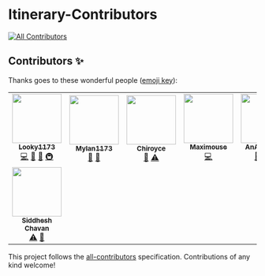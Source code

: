 # Itinerary-Contributors
<!-- ALL-CONTRIBUTORS-BADGE:START - Do not remove or modify this section -->
[![All Contributors](https://img.shields.io/badge/all_contributors-8-orange.svg?style=flat-square)](#contributors-)
<!-- ALL-CONTRIBUTORS-BADGE:END -->
## Contributors ✨

Thanks goes to these wonderful people ([emoji key](https://allcontributors.org/docs/en/emoji-key)):

<!-- ALL-CONTRIBUTORS-LIST:START - Do not remove or modify this section -->
<!-- prettier-ignore-start -->
<!-- markdownlint-disable -->
<table>
  <tr>
    <td align="center"><a href="https://scratch.mit.edu/users/SuperScratcher_1234"><img src="https://avatars.githubusercontent.com/u/60521810?v=4?s=100" width="100px;" alt=""/><br /><sub><b>Looky1173</b></sub></a><br /><a href="https://github.com/Looky1173/Itinerary-Contributors/commits?author=Looky1173" title="Code">💻</a> <a href="#design-Looky1173" title="Design">🎨</a> <a href="#ideas-Looky1173" title="Ideas, Planning, & Feedback">🤔</a> <a href="#infra-Looky1173" title="Infrastructure (Hosting, Build-Tools, etc)">🚇</a></td>
    <td align="center"><a href="https://github.com/Mylan1173"><img src="https://avatars.githubusercontent.com/u/88149079?v=4?s=100" width="100px;" alt=""/><br /><sub><b>Mylan1173</b></sub></a><br /><a href="#userTesting-Mylan1173" title="User Testing">📓</a> <a href="#ideas-Mylan1173" title="Ideas, Planning, & Feedback">🤔</a></td>
    <td align="center"><a href="https://scratch.mit.edu/users/Chiroyce"><img src="https://avatars.githubusercontent.com/u/97374054?v=4?s=100" width="100px;" alt=""/><br /><sub><b>Chiroyce</b></sub></a><br /><a href="#ideas-Chiroyce1" title="Ideas, Planning, & Feedback">🤔</a> <a href="https://github.com/Looky1173/Itinerary-Contributors/commits?author=Chiroyce1" title="Tests">⚠️</a></td>
    <td align="center"><a href="https://scratch.mit.edu/users/Maximouse"><img src="https://avatars.githubusercontent.com/u/51849865?v=4?s=100" width="100px;" alt=""/><br /><sub><b>Maximouse</b></sub></a><br /><a href="https://github.com/Looky1173/Itinerary-Contributors/commits?author=mxmou" title="Code">💻</a></td>
    <td align="center"><a href="https://scratch.mit.edu/users/AnAlgorithm"><img src="https://avatars.githubusercontent.com/u/64064699?v=4?s=100" width="100px;" alt=""/><br /><sub><b>AnAlgorithm</b></sub></a><br /><a href="#ideas-AnAlgorithm" title="Ideas, Planning, & Feedback">🤔</a> <a href="https://github.com/Looky1173/Itinerary-Contributors/commits?author=AnAlgorithm" title="Code">💻</a> <a href="https://github.com/Looky1173/Itinerary-Contributors/issues?q=author%3AAnAlgorithm" title="Bug reports">🐛</a></td>
    <td align="center"><a href="https://scratch.mit.edu/users/kccuber"><img src="https://avatars.githubusercontent.com/u/92891642?v=4?s=100" width="100px;" alt=""/><br /><sub><b>kccuber</b></sub></a><br /><a href="https://github.com/Looky1173/Itinerary-Contributors/commits?author=kccuber-scratch" title="Tests">⚠️</a> <a href="https://github.com/Looky1173/Itinerary-Contributors/issues?q=author%3Akccuber-scratch" title="Bug reports">🐛</a></td>
    <td align="center"><a href="http://scratch.mit.edu/users/PoIygon"><img src="https://avatars.githubusercontent.com/u/79771454?v=4?s=100" width="100px;" alt=""/><br /><sub><b>Polygon</b></sub></a><br /><a href="#ideas-PoIygon" title="Ideas, Planning, & Feedback">🤔</a></td>
  </tr>
  <tr>
    <td align="center"><a href="http://sid72020123.github.io"><img src="https://avatars.githubusercontent.com/u/70252606?v=4?s=100" width="100px;" alt=""/><br /><sub><b>Siddhesh Chavan</b></sub></a><br /><a href="https://github.com/Looky1173/Itinerary-Contributors/commits?author=Sid72020123" title="Tests">⚠️</a> <a href="https://github.com/Looky1173/Itinerary-Contributors/issues?q=author%3ASid72020123" title="Bug reports">🐛</a></td>
  </tr>
</table>

<!-- markdownlint-restore -->
<!-- prettier-ignore-end -->

<!-- ALL-CONTRIBUTORS-LIST:END -->

This project follows the [all-contributors](https://github.com/all-contributors/all-contributors) specification. Contributions of any kind welcome!